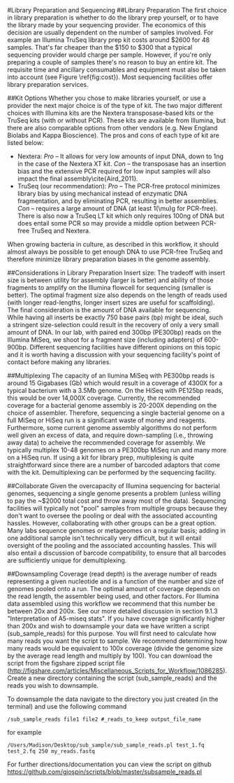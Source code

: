 #Library Preparation and Sequencing 
##Library Preparation
The first choice in library preparation is whether to do the library prep yourself, or to have the library made by your sequencing provider. The economics of this decision are usually dependent on the number of samples involved. For example an Illumina TruSeq library prep kit costs around $2600 for 48 samples.  That's far cheaper than the $150 to $300 that a typical sequencing provider would charge per sample.  However, if you're only preparing a couple of samples there's no reason to buy an entire kit. The requisite time and ancillary consumables and equipment must also be taken into account (see Figure \ref{fig:cost}). Most sequencing facilities offer library preparation services.

##Kit Options
Whether you chose to make libraries yourself, or use a provider the next major choice is of the type of kit.  The two major different choices with Illumina kits are the Nextera transposase-based kits or the TruSeq kits (with or without PCR). These kits are available from Illumina, but there are also comparable options from other vendors (e.g. New England Biolabs and Kappa Bioscience). The pros and cons of each type of kit are listed below:

+ Nextera: _Pro_ – It allows for very low amounts of input DNA, down to 1ng in the case of the Nextera XT kit. _Con_ – the transposase has an insertion bias and the extensive PCR required for low input samples will also impact the final assembly\cite{Aird_2011}.
+ TruSeq (our recommendation): _Pro_ – The PCR-free protocol minimizes library bias by using mechanical instead of enzymatic DNA fragmentation, and by eliminating PCR, resulting in better assemblies. _Con_ – requires a large amount of DNA (at least 1\(\mu\)g for PCR-free).  There is also now a TruSeq LT kit which only requires 100ng of DNA but does entail some PCR so may provide a middle option between PCR-free TruSeq and Nextera.

When growing bacteria in culture, as described in this workflow, it should almost always be possible to get enough DNA to use PCR-free TruSeq and therefore minimize library preparation biases in the genome assembly.

##Considerations in Library Preparation
Insert size: The tradeoff with insert size is between utility for assembly (larger is better) and ability of those fragments to amplify on the Illumina flowcell for sequencing (smaller is better). The optimal fragment size also depends on the length of reads used (with longer read-lengths, longer insert sizes are useful for scaffolding). The final consideration is the amount of DNA available for sequencing. While having all inserts be exactly 750 base pairs (bp) might be ideal, such a stringent size-selection could result in the recovery of only a very small amount of DNA. In our lab, with paired end 300bp (PE300bp) reads on the Illumina MiSeq, we shoot for a fragment size (including adapters) of 600-900bp. Different sequencing facilities have different opinions on this topic and it is worth having a discussion with your sequencing facility's point of contact before making any libraries.

##Multiplexing
The capacity of an Ilumina MiSeq with PE300bp reads is around 15 Gigabases (Gb) which would result in a coverage of 4300X for a typical bacterium with a 3.5Mb genome. On the HiSeq with PE125bp reads, this would be over 14,000X coverage. Currently, the recommended coverage for a bacterial genome assembly is 20-200X depending on the choice of assembler. Therefore, sequencing a single bacterial genome on a full MiSeq or HiSeq run is a significant waste of money and reagents. Furthermore, some current genome assembly algorithms do not perform well given an excess of data, and require down-sampling (i.e., throwing away data) to acheive the recommended coverage for assembly. We typically multiplex 10-48 genomes on a PE300bp MiSeq run and many more on a HiSeq run. If using a kit for library prep, multiplexing is quite straightforward since there are a number of barcoded adaptors that come with the kit. Demultiplexing can be performed by the sequencing facility.

##Collaborate
Given the overcapacity of Illumina sequencing for bacterial genomes, sequencing a single genome presents a problem (unless willing to pay the ~$2000 total cost and throw away most of the data). Sequencing facilities will typically not "pool" samples from multiple groups because they don't want to oversee the pooling or deal with the associated accounting hassles. However, collaborating with other groups can be a great option.  Many labs sequence genomes or metageomes on a regular basis; adding in one additional sample isn't technically very difficult, but it will entail oversight of the pooling and the associated accounting hassles.  This will also entail a discussion of barcode compatibility, to ensure that all barcodes are sufficiently unique for demultiplexing.

##Downsampling
Coverage (read depth) is the average number of reads representing a given nucleotide and is a function of the number and size of genomes pooled onto a run.  The optimal amount of coverage depends on the read length, the assembler being used, and other factors.  For Illumina data assembled using this workflow we recommend that this number be between 20x and 200x.  See our more detailed discussion in section 9.1.3 "Interpretation of A5-miseq stats".  If you have coverage significantly higher than 200x and wish to downsample your data we have written a script (sub\_sample\_reads)  for this purpose. You will first need to calculate how many reads you want the script to sample. We recommend determining how many reads would be equivalent to 100x coverage (divide the genome size by the average read length and multiply by 100). You can download the script from the figshare zipped script file (http://figshare.com/articles/Miscellaneous_Scripts_for_Workflow/1086285). Create a new directory containing the script (sub\_sample\_reads) and the reads you wish to downsample. 
    
To downsample the data navigate to the directory you just created (in the terminal) and use the following command

    /sub_sample_reads file1 file2 #_reads_to_keep output_file_name  
for example   

    /Users/Madison/Desktop/sub_sample/sub_sample_reads.pl test_1.fq test_2.fq 250 my_reads.fastq  
    
For further directions/documentation you can view the script on github  https://github.com/gjospin/scripts/blob/master/subsample_reads.pl
